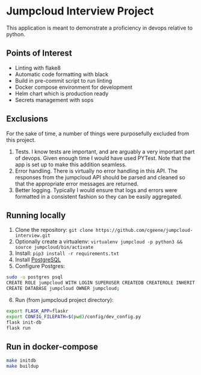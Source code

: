 # Jumpcloud Interview Project

This application is meant to demonstrate a proficiency in devops relative to python.

## Points of Interest

* Linting with flake8
* Automatic code formatting with black
* Build in pre-commit script to run linting
* Docker compose environment for development
* Helm chart which is production ready
* Secrets management with sops

## Exclusions

For the sake of time, a number of things were purposefully excluded from this project.
1. Tests. I know tests are important, and are arguably a very important part of devops. Given enough time I would have used PYTest. Note that the app is set up to make this addition seamless.
2. Error handling. There is virtually no error handling in this API. The responses from the jumpcloud API should be parsed and cleaned so that the appropriate error messages are returned.
3. Better logging. Typically I would ensure that logs and errors were formatted in a consistent fashion so they can be easily aggregated.

## Running locally

1. Clone the repository: `git clone https://github.com/cgeene/jumpcloud-interview.git`
2. Optionally create a virtualenv: `virtualenv jumpcloud -p python3 && source jumpcloud/bin/activate`
3. Install: `pip3 install -r requirements.txt`
4. Install [PostgreSQL](https://www.postgresql.org/download/)
5. Configure Postgres:
```bash
sudo -u postgres psql
CREATE ROLE jumpcloud WITH LOGIN SUPERUSER CREATEDB CREATEROLE INHERIT NOREPLICATION CONNECTION LIMIT -1 PASSWORD 'jumpcloud';
CREATE DATABASE jumpcloud OWNER jumpcloud;
```
6. Run (from jumpcloud project directory):
```bash
export FLASK_APP=flaskr
export CONFIG_FILEPATH=$(pwd)/config/dev_config.py
flask init-db
flask run
```

## Run in docker-compose
```bash
make initdb
make buildup
```
